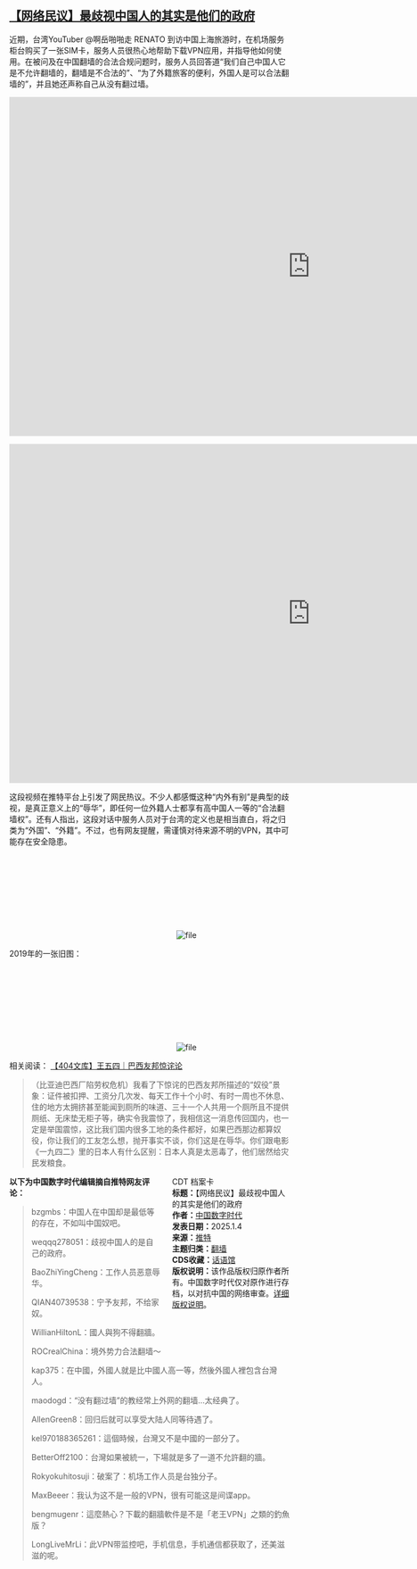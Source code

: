 <!--1735979665000-->
[【网络民议】最歧视中国人的其实是他们的政府](https://chinadigitaltimes.net/chinese/714649.html)
------

<p>近期，台湾YouTuber @啊岳啪啪走 RENATO 到访中国上海旅游时，在机场服务柜台购买了一张SIM卡，服务人员很热心地帮助下载VPN应用，并指导他如何使用。在被问及在中国翻墙的合法合规问题时，服务人员回答道“我们自己中国人它是不允许翻墙的，翻墙是不合法的”、“为了外籍旅客的便利，外国人是可以合法翻墙的”，并且她还声称自己从没有翻过墙。</p><p><iframe title="2025.1.4 “外国人可以合法翻墙的，但我们中国人是不允许翻墙的”" width="1080" height="608" src="https://www.youtube.com/embed/cjTHp3z-OM8?feature=oembed" frameborder="0" allow="accelerometer; autoplay; clipboard-write; encrypted-media; gyroscope; picture-in-picture; web-share" referrerpolicy="strict-origin-when-cross-origin" allowfullscreen=""></iframe></p><p><iframe loading="lazy" title="(沒收錢去中國) 在上海翻牆用谷歌竟被公安當場發現！基層人民活在水深火熱當中！國家的美好其實都是假象？｜What is the real Shanghai?" width="1080" height="608" src="https://www.youtube.com/embed/QJjs5nVin3w?feature=oembed" frameborder="0" allow="accelerometer; autoplay; clipboard-write; encrypted-media; gyroscope; picture-in-picture; web-share" referrerpolicy="strict-origin-when-cross-origin" allowfullscreen=""></iframe></p><p>这段视频在推特平台上引发了网民热议。不少人都感慨这种“内外有别”是典型的歧视，是真正意义上的“辱华”，即任何一位外籍人士都享有高中国人一等的“合法翻墙权”。还有人指出，这段对话中服务人员对于台湾的定义也是相当直白，将之归类为“外国”、“外籍”。不过，也有网友提醒，需谨慎对待来源不明的VPN，其中可能存在安全隐患。</p><p><img decoding="async" src="data:image/svg+xml,%3Csvg%20xmlns='http://www.w3.org/2000/svg'%20viewBox='0%200%200%200'%3E%3C/svg%3E" alt="file" data-lazy-src="https://chinadigitaltimes.net/chinese/files/2025/01/image-1735978797753.19.54.png"><noscript><img decoding="async" src="https://chinadigitaltimes.net/chinese/files/2025/01/image-1735978797753.19.54.png" alt="file"></noscript></p><p>2019年的一张旧图：</p><p><img decoding="async" src="data:image/svg+xml,%3Csvg%20xmlns='http://www.w3.org/2000/svg'%20viewBox='0%200%200%200'%3E%3C/svg%3E" alt="file" data-lazy-src="https://chinadigitaltimes.net/chinese/files/2025/01/image-1735978504703.png"><noscript><img decoding="async" src="https://chinadigitaltimes.net/chinese/files/2025/01/image-1735978504703.png" alt="file"></noscript></p><p>相关阅读： <a href="https://chinadigitaltimes.net/chinese/714458.html" title="【404文库】王五四｜巴西友邦惊诧论">【404文库】王五四｜巴西友邦惊诧论</a></p><blockquote><p>（比亚迪巴西厂陷劳权危机）我看了下惊诧的巴西友邦所描述的“奴役”景象：证件被扣押、工资分几次发、每天工作十个小时、有时一周也不休息、住的地方太拥挤甚至能闻到厕所的味道、三十一个人共用一个厕所且不提供厕纸、无床垫无柜子等，确实令我震惊了，我相信这一消息传回国内，也一定是举国震惊，这比我们国内很多工地的条件都好，如果巴西那边都算奴役，你让我们的工友怎么想，抛开事实不谈，你们这是在辱华。你们跟电影《一九四二》里的日本人有什么区别：日本人真是太恶毒了，他们居然给灾民发粮食。</p></blockquote><div style="width:42%;float:right;padding-left:20px;"><div class="su-spoiler su-spoiler-style-fancy su-spoiler-icon-chevron-circle" data-scroll-offset="0" data-anchor-in-url="no"><div class="su-spoiler-title" tabindex="0" role="button"><span class="su-spoiler-icon"></span>CDT 档案卡</div><div class="su-spoiler-content su-u-clearfix su-u-trim"><strong>标题：</strong>【网络民议】最歧视中国人的其实是他们的政府<br><strong>作者：</strong><a href="https://chinadigitaltimes.net/space/中国数字时代" target="_blank">中国数字时代</a><br><strong>发表日期：</strong>2025.1.4<br><strong>来源：</strong><a href="https://x.com/whyyoutouzhele/status/1875405723494150591" target="_blank">推特</a><br><strong>主题归类：</strong><a href="https://chinadigitaltimes.net/space/翻墙" target="_blank">翻墙</a><br><strong>CDS收藏：</strong><a href="https://chinadigitaltimes.net/space/%E8%AF%9D%E8%AF%AD%E9%A6%86" target="_blank" rel="noopener">话语馆</a><br><strong>版权说明：</strong>该作品版权归原作者所有。中国数字时代仅对原作进行存档，以对抗中国的网络审查。<a href="https://chinadigitaltimes.net/chinese/copyright">详细版权说明</a>。</div></div></div><p><strong>以下为中国数字时代编辑摘自推特网友评论：</strong></p><blockquote><p>bzgmbs：中国人在中国却是最低等的存在，不如叫中国奴吧。</p><p>weqqq278051：歧视中国人的是自己的政府。</p><p>BaoZhiYingCheng：工作人员恶意辱华。</p><p>QIAN40739538：宁予友邦，不给家奴。</p><p>WillianHiltonL：國人與狗不得翻牆。</p><p>ROCrealChina：境外势力合法翻墙～</p><p>kap375：在中國，外國人就是比中國人高一等，然後外國人裡包含台灣人。</p><p>maodogd：“没有翻过墙”的教经常上外网的翻墙…太经典了。</p><p>AllenGreen8：回归后就可以享受大陆人同等待遇了。</p><p>kel970188365261：這個時候，台灣又不是中國的一部分了。</p><p>BetterOff2100：台灣如果被統一，下場就是多了一道不允許翻的牆。</p><p>Rokyokuhitosuji：破案了：机场工作人员是台独分子。</p><p>MaxBeeer：我认为这不是一般的VPN，很有可能这是间谍app。</p><p>bengmugenr：這麼熱心？下載的翻牆軟件是不是「老王VPN」之類的釣魚版？</p><p>LongLiveMrLi：此VPN带监控吧，手机信息，手机通信都获取了，还美滋滋的呢。</p></blockquote><div class="addtoany_share_save_container addtoany_content addtoany_content_bottom"><div class="a2a_kit a2a_kit_size_32 addtoany_list" data-a2a-url="https://chinadigitaltimes.net/chinese/714649.html" data-a2a-title="【网络民议】最歧视中国人的其实是他们的政府"><a class="a2a_button_facebook" href="https://www.addtoany.com/add_to/facebook?linkurl=https%3A%2F%2Fchinadigitaltimes.net%2Fchinese%2F714649.html&amp;linkname=%E3%80%90%E7%BD%91%E7%BB%9C%E6%B0%91%E8%AE%AE%E3%80%91%E6%9C%80%E6%AD%A7%E8%A7%86%E4%B8%AD%E5%9B%BD%E4%BA%BA%E7%9A%84%E5%85%B6%E5%AE%9E%E6%98%AF%E4%BB%96%E4%BB%AC%E7%9A%84%E6%94%BF%E5%BA%9C" title="Facebook" rel="nofollow noopener" target="_blank"></a><a class="a2a_button_twitter" href="https://www.addtoany.com/add_to/twitter?linkurl=https%3A%2F%2Fchinadigitaltimes.net%2Fchinese%2F714649.html&amp;linkname=%E3%80%90%E7%BD%91%E7%BB%9C%E6%B0%91%E8%AE%AE%E3%80%91%E6%9C%80%E6%AD%A7%E8%A7%86%E4%B8%AD%E5%9B%BD%E4%BA%BA%E7%9A%84%E5%85%B6%E5%AE%9E%E6%98%AF%E4%BB%96%E4%BB%AC%E7%9A%84%E6%94%BF%E5%BA%9C" title="Twitter" rel="nofollow noopener" target="_blank"></a><a class="a2a_button_telegram" href="https://www.addtoany.com/add_to/telegram?linkurl=https%3A%2F%2Fchinadigitaltimes.net%2Fchinese%2F714649.html&amp;linkname=%E3%80%90%E7%BD%91%E7%BB%9C%E6%B0%91%E8%AE%AE%E3%80%91%E6%9C%80%E6%AD%A7%E8%A7%86%E4%B8%AD%E5%9B%BD%E4%BA%BA%E7%9A%84%E5%85%B6%E5%AE%9E%E6%98%AF%E4%BB%96%E4%BB%AC%E7%9A%84%E6%94%BF%E5%BA%9C" title="Telegram" rel="nofollow noopener" target="_blank"></a><a class="a2a_button_reddit" href="https://www.addtoany.com/add_to/reddit?linkurl=https%3A%2F%2Fchinadigitaltimes.net%2Fchinese%2F714649.html&amp;linkname=%E3%80%90%E7%BD%91%E7%BB%9C%E6%B0%91%E8%AE%AE%E3%80%91%E6%9C%80%E6%AD%A7%E8%A7%86%E4%B8%AD%E5%9B%BD%E4%BA%BA%E7%9A%84%E5%85%B6%E5%AE%9E%E6%98%AF%E4%BB%96%E4%BB%AC%E7%9A%84%E6%94%BF%E5%BA%9C" title="Reddit" rel="nofollow noopener" target="_blank"></a><a class="a2a_button_whatsapp" href="https://www.addtoany.com/add_to/whatsapp?linkurl=https%3A%2F%2Fchinadigitaltimes.net%2Fchinese%2F714649.html&amp;linkname=%E3%80%90%E7%BD%91%E7%BB%9C%E6%B0%91%E8%AE%AE%E3%80%91%E6%9C%80%E6%AD%A7%E8%A7%86%E4%B8%AD%E5%9B%BD%E4%BA%BA%E7%9A%84%E5%85%B6%E5%AE%9E%E6%98%AF%E4%BB%96%E4%BB%AC%E7%9A%84%E6%94%BF%E5%BA%9C" title="WhatsApp" rel="nofollow noopener" target="_blank"></a><a class="a2a_button_email" href="https://www.addtoany.com/add_to/email?linkurl=https%3A%2F%2Fchinadigitaltimes.net%2Fchinese%2F714649.html&amp;linkname=%E3%80%90%E7%BD%91%E7%BB%9C%E6%B0%91%E8%AE%AE%E3%80%91%E6%9C%80%E6%AD%A7%E8%A7%86%E4%B8%AD%E5%9B%BD%E4%BA%BA%E7%9A%84%E5%85%B6%E5%AE%9E%E6%98%AF%E4%BB%96%E4%BB%AC%E7%9A%84%E6%94%BF%E5%BA%9C" title="Email" rel="nofollow noopener" target="_blank"></a><a class="a2a_button_copy_link" href="https://www.addtoany.com/add_to/copy_link?linkurl=https%3A%2F%2Fchinadigitaltimes.net%2Fchinese%2F714649.html&amp;linkname=%E3%80%90%E7%BD%91%E7%BB%9C%E6%B0%91%E8%AE%AE%E3%80%91%E6%9C%80%E6%AD%A7%E8%A7%86%E4%B8%AD%E5%9B%BD%E4%BA%BA%E7%9A%84%E5%85%B6%E5%AE%9E%E6%98%AF%E4%BB%96%E4%BB%AC%E7%9A%84%E6%94%BF%E5%BA%9C" title="Copy Link" rel="nofollow noopener" target="_blank"></a><a class="a2a_dd addtoany_share_save addtoany_share" href="https://www.addtoany.com/share"></a></div></div>
